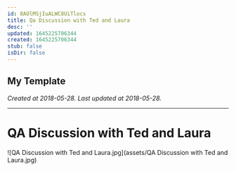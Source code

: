 ```yaml
---
id: 8AOlMSjIuALWC8UiTlocs
title: Qa Discussion with Ted and Laura
desc: ''
updated: 1645225706344
created: 1645225706344
stub: false
isDir: false
---
```

My Template
---

_Created at 2018-05-28._
_Last updated at 2018-05-28._




---

# QA Discussion with Ted and Laura


![QA Discussion with Ted and Laura.jpg](assets/QA Discussion with Ted and Laura.jpg)

